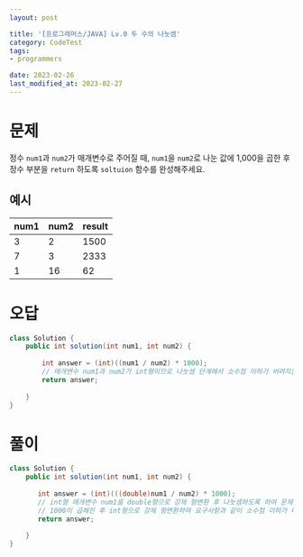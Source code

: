 ```yaml
---
layout: post

title: '[프로그래머스/JAVA] Lv.0 두 수의 나눗셈'
category: CodeTest
tags:
- programmers

date: 2023-02-26
last_modified_at: 2023-02-27
---
```


# 문제
정수 `num1`과 `num2`가 매개변수로 주어질 때, `num1`을 `num2`로 나눈 값에 1,000을 곱한 후 정수 부분을 `return` 하도록 `soltuion` 함수를 완성해주세요.

## 예시
| num1 | num2 | result |
|--|--|--|
| 3 | 2 |1500|
| 7 | 3 |2333|
| 1 | 16 |62|



# 오답

```java
class Solution {
    public int solution(int num1, int num2) {
    
        int answer = (int)((num1 / num2) * 1000);
        // 매개변수 num1과 num2가 int형이므로 나눗셈 단계에서 소수점 이하가 버려지는 문제가 있음
        return answer;
        
    }
}
```



# 풀이

```java
class Solution {
    public int solution(int num1, int num2) {
        
       int answer = (int)(((double)num1 / num2) * 1000);
       // int형 매개변수 num1을 double형으로 강제 형변환 후 나눗셈하도록 하여 문제를 해결함
       // 1000이 곱해진 후 int형으로 강제 형변환하여 요구사항과 같이 소수점 이하가 버려짐
       return answer;
        
    }
}
```


